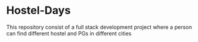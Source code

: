 # Hostel-Days
This repository consist of a full stack development project where a person can find different hostel and PGs in different cities
